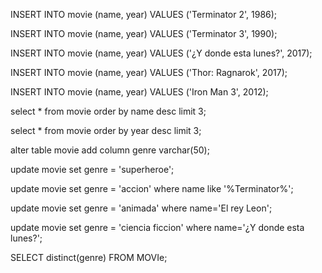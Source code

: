 INSERT INTO movie (name, year) VALUES ('Terminator 2', 1986);

INSERT INTO movie (name, year) VALUES ('Terminator 3', 1990);

INSERT INTO movie (name, year) VALUES ('¿Y donde esta lunes?', 2017);

INSERT INTO movie (name, year) VALUES ('Thor: Ragnarok', 2017);

INSERT INTO movie (name, year) VALUES ('Iron Man 3', 2012);

select * from movie order by name desc limit 3;

select * from movie order by year desc limit 3;

alter table movie add column genre varchar(50);

update movie set genre = 'superheroe';

update movie set genre = 'accion' where name like '%Terminator%';

update movie set genre = 'animada' where name='El rey Leon';

update movie set genre = 'ciencia ficcion' where name='¿Y donde esta lunes?';

SELECT distinct(genre) FROM MOVIe;
